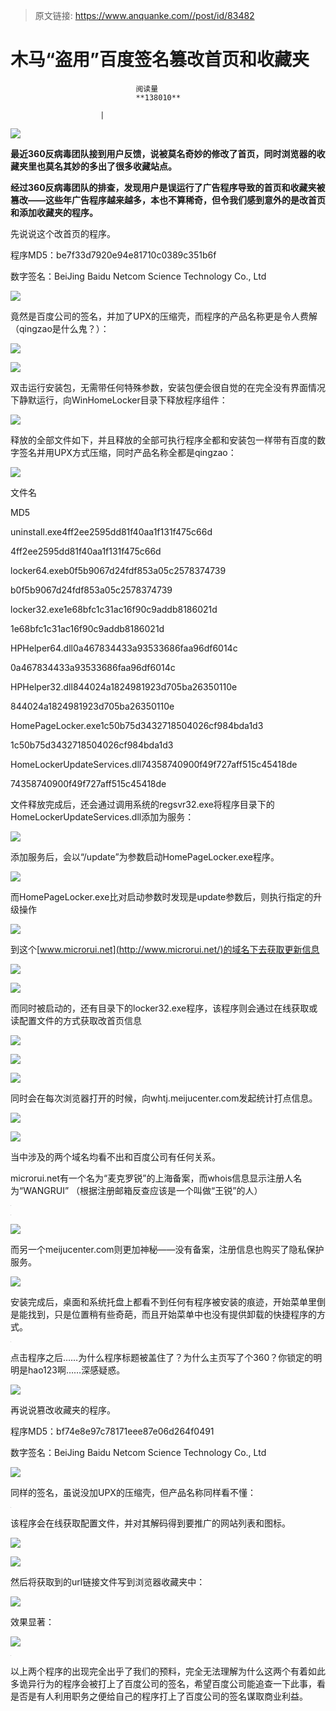 > 原文链接: https://www.anquanke.com//post/id/83482 


# 木马“盗用”百度签名篡改首页和收藏夹


                                阅读量   
                                **138010**
                            
                        |
                        
                                                                                    



[![](https://p4.ssl.qhimg.com/t0195df7b36237bb690.jpg)](https://p4.ssl.qhimg.com/t0195df7b36237bb690.jpg)

**最近360反病毒团队接到用户反馈，说被莫名奇妙的修改了首页，同时浏览器的收藏夹里也莫名其妙的多出了很多收藏站点。**

**经过360反病毒团队的排查，发现用户是误运行了广告程序导致的首页和收藏夹被篡改——这些年广告程序越来越多，本也不算稀奇，但令我们感到意外的是改首页和添加收藏夹的程序。**

先说说这个改首页的程序。

程序MD5：be7f33d7920e94e81710c0389c351b6f

数字签名：BeiJing Baidu Netcom Science Technology Co., Ltd

[![](https://p1.ssl.qhimg.com/t014e00ae89793d5508.png)](https://p1.ssl.qhimg.com/t014e00ae89793d5508.png)

竟然是百度公司的签名，并加了UPX的压缩壳，而程序的产品名称更是令人费解（qingzao是什么鬼？）：

[![](https://p4.ssl.qhimg.com/t014b4a9db3fef92301.png)](https://p4.ssl.qhimg.com/t014b4a9db3fef92301.png)

[![](https://p5.ssl.qhimg.com/t012e4a78638659b007.png)](https://p5.ssl.qhimg.com/t012e4a78638659b007.png)

双击运行安装包，无需带任何特殊参数，安装包便会很自觉的在完全没有界面情况下静默运行，向WinHomeLocker目录下释放程序组件：

[![](https://p4.ssl.qhimg.com/t0118b9eb6c689729df.png)](https://p4.ssl.qhimg.com/t0118b9eb6c689729df.png)

释放的全部文件如下，并且释放的全部可执行程序全都和安装包一样带有百度的数字签名并用UPX方式压缩，同时产品名称全都是qingzao：

[![](https://p5.ssl.qhimg.com/t01969c7b15677d9b41.png)](https://p5.ssl.qhimg.com/t01969c7b15677d9b41.png)

文件名

MD5
<td width="277" valign="top" style="border-right-color: windowtext;border-bottom-color: windowtext;border-left-color: windowtext;border-right-width: 1px;border-bottom-width: 1px;border-left-width: 1px;border-top-style: none;padding: 0px 7px">uninstall.exe</td><td width="277" valign="top" style="border-top-style: none;border-left-style: none;border-bottom-color: windowtext;border-bottom-width: 1px;border-right-color: windowtext;border-right-width: 1px;padding: 0px 7px">4ff2ee2595dd81f40aa1f131f475c66d</td>

4ff2ee2595dd81f40aa1f131f475c66d
<td width="277" valign="top" style="border-right-color: windowtext;border-bottom-color: windowtext;border-left-color: windowtext;border-right-width: 1px;border-bottom-width: 1px;border-left-width: 1px;border-top-style: none;padding: 0px 7px">locker64.exe</td><td width="277" valign="top" style="border-top-style: none;border-left-style: none;border-bottom-color: windowtext;border-bottom-width: 1px;border-right-color: windowtext;border-right-width: 1px;padding: 0px 7px">b0f5b9067d24fdf853a05c2578374739</td>

b0f5b9067d24fdf853a05c2578374739
<td width="277" valign="top" style="border-right-color: windowtext;border-bottom-color: windowtext;border-left-color: windowtext;border-right-width: 1px;border-bottom-width: 1px;border-left-width: 1px;border-top-style: none;padding: 0px 7px">locker32.exe</td><td width="277" valign="top" style="border-top-style: none;border-left-style: none;border-bottom-color: windowtext;border-bottom-width: 1px;border-right-color: windowtext;border-right-width: 1px;padding: 0px 7px">1e68bfc1c31ac16f90c9addb8186021d</td>

1e68bfc1c31ac16f90c9addb8186021d
<td width="277" valign="top" style="border-right-color: windowtext;border-bottom-color: windowtext;border-left-color: windowtext;border-right-width: 1px;border-bottom-width: 1px;border-left-width: 1px;border-top-style: none;padding: 0px 7px">HPHelper64.dll</td><td width="277" valign="top" style="border-top-style: none;border-left-style: none;border-bottom-color: windowtext;border-bottom-width: 1px;border-right-color: windowtext;border-right-width: 1px;padding: 0px 7px">0a467834433a93533686faa96df6014c</td>

0a467834433a93533686faa96df6014c
<td width="277" valign="top" style="border-right-color: windowtext;border-bottom-color: windowtext;border-left-color: windowtext;border-right-width: 1px;border-bottom-width: 1px;border-left-width: 1px;border-top-style: none;padding: 0px 7px">HPHelper32.dll</td><td width="277" valign="top" style="border-top-style: none;border-left-style: none;border-bottom-color: windowtext;border-bottom-width: 1px;border-right-color: windowtext;border-right-width: 1px;padding: 0px 7px">844024a1824981923d705ba26350110e</td>

844024a1824981923d705ba26350110e
<td width="277" valign="top" style="border-right-color: windowtext;border-bottom-color: windowtext;border-left-color: windowtext;border-right-width: 1px;border-bottom-width: 1px;border-left-width: 1px;border-top-style: none;padding: 0px 7px">HomePageLocker.exe</td><td width="277" valign="top" style="border-top-style: none;border-left-style: none;border-bottom-color: windowtext;border-bottom-width: 1px;border-right-color: windowtext;border-right-width: 1px;padding: 0px 7px">1c50b75d3432718504026cf984bda1d3</td>

1c50b75d3432718504026cf984bda1d3
<td width="277" valign="top" style="border-right-color: windowtext;border-bottom-color: windowtext;border-left-color: windowtext;border-right-width: 1px;border-bottom-width: 1px;border-left-width: 1px;border-top-style: none;padding: 0px 7px">HomeLockerUpdateServices.dll</td><td width="277" valign="top" style="border-top-style: none;border-left-style: none;border-bottom-color: windowtext;border-bottom-width: 1px;border-right-color: windowtext;border-right-width: 1px;padding: 0px 7px">74358740900f49f727aff515c45418de</td>

74358740900f49f727aff515c45418de

文件释放完成后，还会通过调用系统的regsvr32.exe将程序目录下的HomeLockerUpdateServices.dll添加为服务：

[![](https://p1.ssl.qhimg.com/t01d89de248de025826.png)](https://p1.ssl.qhimg.com/t01d89de248de025826.png)

添加服务后，会以“/update”为参数启动HomePageLocker.exe程序。

[![](https://p5.ssl.qhimg.com/t01039acf2c6323e94f.png)](https://p5.ssl.qhimg.com/t01039acf2c6323e94f.png)

而HomePageLocker.exe比对启动参数时发现是update参数后，则执行指定的升级操作

[![](https://p2.ssl.qhimg.com/t01693d2c766aa67f1a.png)](https://p2.ssl.qhimg.com/t01693d2c766aa67f1a.png)

到这个[www.microrui.net](http://www.microrui.net/)的域名下去获取更新信息

[![](https://p0.ssl.qhimg.com/t013d7f160aec3c4d35.png)](https://p0.ssl.qhimg.com/t013d7f160aec3c4d35.png)

[![](https://p0.ssl.qhimg.com/t01e72312395a0d41c2.png)](https://p0.ssl.qhimg.com/t01e72312395a0d41c2.png)

而同时被启动的，还有目录下的locker32.exe程序，该程序则会通过在线获取或读配置文件的方式获取改首页信息

[![](https://p0.ssl.qhimg.com/t015571e66d8c82935f.png)](https://p0.ssl.qhimg.com/t015571e66d8c82935f.png)

[![](https://p1.ssl.qhimg.com/t01b4685f6a29d70eaf.png)](https://p1.ssl.qhimg.com/t01b4685f6a29d70eaf.png)

[![](https://p0.ssl.qhimg.com/t01d3e3cd09d44904c4.png)](https://p0.ssl.qhimg.com/t01d3e3cd09d44904c4.png)

同时会在每次浏览器打开的时候，向whtj.meijucenter.com发起统计打点信息。

[![](https://p0.ssl.qhimg.com/t015869e761657dfaa4.png)](https://p0.ssl.qhimg.com/t015869e761657dfaa4.png)

[![](https://p1.ssl.qhimg.com/t01a0cdb7c03f08b73c.png)](https://p1.ssl.qhimg.com/t01a0cdb7c03f08b73c.png)

当中涉及的两个域名均看不出和百度公司有任何关系。

microrui.net有一个名为“麦克罗锐”的上海备案，而whois信息显示注册人名为“WANGRUI” （根据注册邮箱反查应该是一个叫做“王锐”的人）

[![](data:image/png;base64,iVBORw0KGgoAAAANSUhEUgAAAAEAAAABCAYAAAAfFcSJAAAAAXNSR0IArs4c6QAAAARnQU1BAACxjwv8YQUAAAAJcEhZcwAADsQAAA7EAZUrDhsAAAANSURBVBhXYzh8+PB/AAffA0nNPuCLAAAAAElFTkSuQmCC)](https://p5.ssl.qhimg.com/t01bb91967333e891c8.png)

[![](data:image/png;base64,iVBORw0KGgoAAAANSUhEUgAAAAEAAAABCAYAAAAfFcSJAAAAAXNSR0IArs4c6QAAAARnQU1BAACxjwv8YQUAAAAJcEhZcwAADsQAAA7EAZUrDhsAAAANSURBVBhXYzh8+PB/AAffA0nNPuCLAAAAAElFTkSuQmCC)](https://p2.ssl.qhimg.com/t017efff4f27b74ebca.png)

[![](https://p2.ssl.qhimg.com/t01529f7c3cfff61a81.png)](https://p2.ssl.qhimg.com/t01529f7c3cfff61a81.png)

而另一个meijucenter.com则更加神秘——没有备案，注册信息也购买了隐私保护服务。

[![](https://p4.ssl.qhimg.com/t0101ed399dfda99182.png)](https://p4.ssl.qhimg.com/t0101ed399dfda99182.png)

安装完成后，桌面和系统托盘上都看不到任何有程序被安装的痕迹，开始菜单里倒是能找到，只是位置稍有些奇葩，而且开始菜单中也没有提供卸载的快捷程序的方式。

[![](data:image/png;base64,iVBORw0KGgoAAAANSUhEUgAAAAEAAAABCAYAAAAfFcSJAAAAAXNSR0IArs4c6QAAAARnQU1BAACxjwv8YQUAAAAJcEhZcwAADsQAAA7EAZUrDhsAAAANSURBVBhXYzh8+PB/AAffA0nNPuCLAAAAAElFTkSuQmCC)](https://p5.ssl.qhimg.com/t01a04de691ae1dee46.png)

点击程序之后……为什么程序标题被盖住了？为什么主页写了个360？你锁定的明明是hao123啊……深感疑惑。

[![](https://p3.ssl.qhimg.com/t012dca3328d7c9a63a.png)](https://p3.ssl.qhimg.com/t012dca3328d7c9a63a.png)



再说说篡改收藏夹的程序。

程序MD5：bf74e8e97c78171eee87e06d264f0491

数字签名：BeiJing Baidu Netcom Science Technology Co., Ltd

[![](https://p4.ssl.qhimg.com/t01d36d3907045518fa.png)](https://p4.ssl.qhimg.com/t01d36d3907045518fa.png)

同样的签名，虽说没加UPX的压缩壳，但产品名称同样看不懂：

[![](data:image/png;base64,iVBORw0KGgoAAAANSUhEUgAAAAEAAAABCAYAAAAfFcSJAAAAAXNSR0IArs4c6QAAAARnQU1BAACxjwv8YQUAAAAJcEhZcwAADsQAAA7EAZUrDhsAAAANSURBVBhXYzh8+PB/AAffA0nNPuCLAAAAAElFTkSuQmCC)](https://p5.ssl.qhimg.com/t0199e90ef74537e4e5.png)

该程序会在线获取配置文件，并对其解码得到要推广的网站列表和图标。

[![](https://p4.ssl.qhimg.com/t010eeeede7f00bddfc.png)](https://p4.ssl.qhimg.com/t010eeeede7f00bddfc.png)

[![](https://p4.ssl.qhimg.com/t01981d6ead090c63f1.png)](https://p4.ssl.qhimg.com/t01981d6ead090c63f1.png)

然后将获取到的url链接文件写到浏览器收藏夹中：

[![](https://p2.ssl.qhimg.com/t01c9a947106d0a5215.png)](https://p2.ssl.qhimg.com/t01c9a947106d0a5215.png)

效果显著：

[![](https://p5.ssl.qhimg.com/t01379b45885f1a48c4.png)](https://p5.ssl.qhimg.com/t01379b45885f1a48c4.png)

[![](data:image/png;base64,iVBORw0KGgoAAAANSUhEUgAAAAEAAAABCAYAAAAfFcSJAAAAAXNSR0IArs4c6QAAAARnQU1BAACxjwv8YQUAAAAJcEhZcwAADsQAAA7EAZUrDhsAAAANSURBVBhXYzh8+PB/AAffA0nNPuCLAAAAAElFTkSuQmCC)](https://p5.ssl.qhimg.com/t01f0c0c672c7ffec59.png)



以上两个程序的出现完全出乎了我们的预料，完全无法理解为什么这两个有着如此多诡异行为的程序会被打上了百度公司的签名，希望百度公司能追查一下此事，看是否是有人利用职务之便给自己的程序打上了百度公司的签名谋取商业利益。
